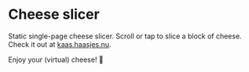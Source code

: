 # Cheese slicer

Static single-page cheese slicer. Scroll or tap to slice a block of cheese.
Check it out at [kaas.haasjes.nu](https://kaas.haasjes.nu).

Enjoy your (virtual) cheese! 🧀
